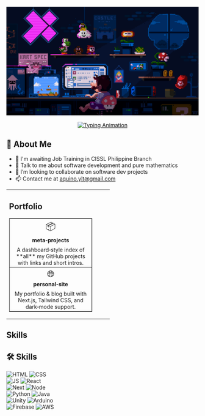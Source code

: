 <!-- Profile Cover -->
<p align="center">
  <img src="img/profile-cover.gif" alt="Profile Cover" />
</p>

<!-- Typing SVG -->
<p align="center">
  <a href="https://github.com/DenverCoder1/readme-typing-svg">
    <img
      src="https://readme-typing-svg.herokuapp.com?font=IBM+Plex+Sans&color=abcdef&size=24&height=60&duration=3000&pause=1000&lines=Hello+there!;I'm+Yvan.;How+you+doin%3F;"
      alt="Typing Animation"
    />
  </a>
</p>

## 👋 About Me

- 💼 I'm awaiting Job Training in CISSL Philippine Branch  
- 💬 Talk to me about software development and pure mathematics  
- 👯 I’m looking to collaborate on software dev projects  
- 📫 Contact me at [aquino.ylt@gmail.com](mailto:aquino.ylt@gmail.com)

<!-- wrap both columns in an outer table -->
<table>
  <tr>
    <!-- ─── Repos Column ─── -->
    <td valign="top">
      <h2>Portfolio</h2>
      <!-- inner table for the two repo‑cards -->
      <table border="1" cellpadding="12" cellspacing="0" style="border-collapse:collapse;">
        <tr>
          <!-- Card 1 -->
          <td align="center" width="200">
            <a href="https://github.com/YOUR_USERNAME/meta-projects" style="text-decoration:none; color:inherit;">
              <p style="margin:0; font-size:24px;">📦</p>
              <p style="margin:4px 0 8px;"><strong>meta‑projects</strong></p>
              <p style="margin:0; font-size:14px;">
                A dashboard‑style index of **all** my GitHub projects with links and short intros.
              </p>
            </a>
          </td>
        </tr>
        <tr>
          <!-- Card 2 -->
          <td align="center" width="200">
            <a href="https://github.com/YOUR_USERNAME/personal-site" style="text-decoration:none; color:inherit;">
              <p style="margin:0; font-size:24px;">🌐</p>
              <p style="margin:4px 0 8px;"><strong>personal‑site</strong></p>
              <p style="margin:0; font-size:14px;">
                My portfolio & blog built with Next.js, Tailwind CSS, and dark‑mode support.
              </p>
            </a>
          </td>
        </tr>
      </table>
    </td>
    <!-- ─── Skills Column ─── -->
    <td valign="top" style="padding-left:32px;">
    </td>
  </tr>
</table>

## Skills

<h2>🛠 Skills</h2>
      <p>
        <img alt="HTML"   src="https://img.shields.io/badge/HTML-E34F26?style=for-the-badge&logo=html5&logoColor=white" />
        <img alt="CSS"    src="https://img.shields.io/badge/CSS-1572B6?style=for-the-badge&logo=css3&logoColor=white" />
        <br/>
        <img alt="JS"     src="https://img.shields.io/badge/JavaScript-F7DF1E?style=for-the-badge&logo=javascript&logoColor=black" />
        <img alt="React"  src="https://img.shields.io/badge/React-61DAFB?style=for-the-badge&logo=react&logoColor=black" />
        <br/>
        <img alt="Next"   src="https://img.shields.io/badge/Next.js-000000?style=for-the-badge&logo=next.js&logoColor=white" />
        <img alt="Node"   src="https://img.shields.io/badge/Node.js-339933?style=for-the-badge&logo=node.js&logoColor=white" />
        <br/>
        <img alt="Python" src="https://img.shields.io/badge/Python-3776AB?style=for-the-badge&logo=python&logoColor=white" />
        <img alt="Java"   src="https://img.shields.io/badge/Java-ED8B00?style=for-the-badge&logo=java&logoColor=white" /><br/>
        <img alt="Unity"  src="https://img.shields.io/badge/Unity-000000?style=for-the-badge&logo=unity&logoColor=white" />
        <img alt="Arduino"src="https://img.shields.io/badge/Arduino-00979D?style=for-the-badge&logo=arduino&logoColor=white" />
        <br/>
        <img alt="Firebase" src="https://img.shields.io/badge/Firebase-FFCA28?style=for-the-badge&logo=firebase&logoColor=black" />
        <img alt="AWS"      src="https://img.shields.io/badge/AWS-FF9900?style=for-the-badge&logo=amazon-aws&logoColor=white" />
      </p>


